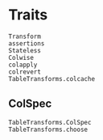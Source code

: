 # Traits

```@docs
Transform
assertions
Stateless
Colwise
colapply
colrevert
TableTransforms.colcache
```

## ColSpec

```@docs
TableTransforms.ColSpec
TableTransforms.choose
```
